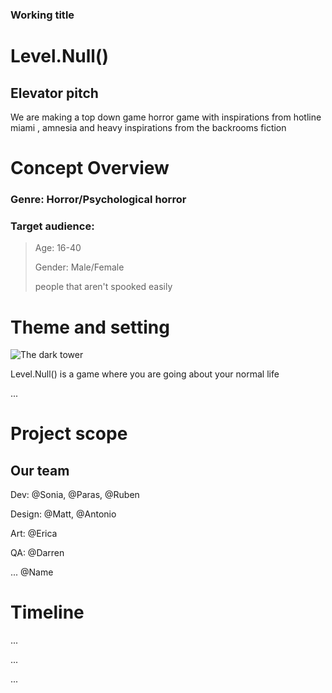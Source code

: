 ### Working title

# Level.Null()

## Elevator pitch

We are making a top down game horror game with inspirations from hotline miami , amnesia and heavy inspirations from the backrooms fiction

# Concept Overview

### Genre: Horror/Psychological horror

### Target audience:

> Age: 16-40
> 
> Gender: Male/Female
> 
> people that aren't spooked easily

# Theme and setting

![The dark tower](https://static.wikia.nocookie.net/backrooms/images/0/05/Thebackrooms.jpg/revision/latest/scale-to-width-down/1200?cb=20190608093553)

Level.Null() is a game where you are going about your normal life 

...

# Project scope

## Our team

Dev: @Sonia, @Paras, @Ruben

Design: @Matt, @Antonio

Art: @Erica

QA: @Darren

... @Name


# Timeline

...

...

...

